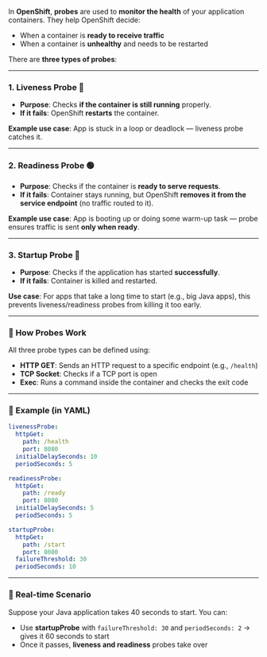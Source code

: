 In **OpenShift**, **probes** are used to **monitor the health** of your application containers. They help OpenShift decide:

* When a container is **ready to receive traffic**
* When a container is **unhealthy** and needs to be restarted

There are **three types of probes**:

---

### 1. **Liveness Probe** 🔁

* **Purpose**: Checks **if the container is still running** properly.
* **If it fails**: OpenShift **restarts** the container.

**Example use case**: App is stuck in a loop or deadlock — liveness probe catches it.

---

### 2. **Readiness Probe** 🟢

* **Purpose**: Checks if the container is **ready to serve requests**.
* **If it fails**: Container stays running, but OpenShift **removes it from the service endpoint** (no traffic routed to it).

**Example use case**: App is booting up or doing some warm-up task — probe ensures traffic is sent **only when ready**.

---

### 3. **Startup Probe** 🚦

* **Purpose**: Checks if the application has started **successfully**.
* **If it fails**: Container is killed and restarted.

**Use case**: For apps that take a long time to start (e.g., big Java apps), this prevents liveness/readiness probes from killing it too early.

---

### 🔧 How Probes Work

All three probe types can be defined using:

* **HTTP GET**: Sends an HTTP request to a specific endpoint (e.g., `/health`)
* **TCP Socket**: Checks if a TCP port is open
* **Exec**: Runs a command inside the container and checks the exit code

---

### 🧪 Example (in YAML)

```yaml
livenessProbe:
  httpGet:
    path: /health
    port: 8080
  initialDelaySeconds: 10
  periodSeconds: 5

readinessProbe:
  httpGet:
    path: /ready
    port: 8080
  initialDelaySeconds: 5
  periodSeconds: 5

startupProbe:
  httpGet:
    path: /start
    port: 8080
  failureThreshold: 30
  periodSeconds: 10
```

---

### 🧠 Real-time Scenario

Suppose your Java application takes 40 seconds to start. You can:

* Use **startupProbe** with `failureThreshold: 30` and `periodSeconds: 2` → gives it 60 seconds to start
* Once it passes, **liveness and readiness** probes take over


